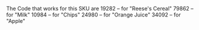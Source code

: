 The Code that works for this SKU are
19282 – for "Reese's Cereal"
79862 – for "Milk"
10984 – for "Chips"
24980 – for "Orange Juice"
34092 – for "Apple"
